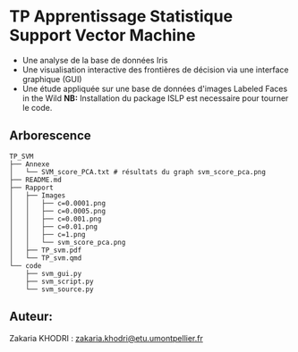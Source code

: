 # TP Apprentissage Statistique Support Vector Machine
- Une analyse de la base de données Iris
- Une visualisation interactive des frontières de décision via une interface graphique (GUI)
- Une étude appliquée sur une base de données d'images Labeled Faces in the Wild
**NB:** Installation du package ISLP est necessaire pour tourner le code.
## Arborescence
```{bash}
TP_SVM
├── Annexe
│   └── SVM_score_PCA.txt # résultats du graph svm_score_pca.png
├── README.md
├── Rapport
│   ├── Images
│   │   ├── c=0.0001.png
│   │   ├── c=0.0005.png
│   │   ├── c=0.001.png
│   │   ├── c=0.01.png
│   │   ├── c=1.png
│   │   └── svm_score_pca.png
│   ├── TP_svm.pdf
│   └── TP_svm.qmd
└── code
    ├── svm_gui.py
    ├── svm_script.py
    └── svm_source.py
```
## Auteur:
Zakaria KHODRI : [zakaria.khodri@etu.umontpellier.fr](mailto:zakaria.khodri@etu.umontpellier.fr)